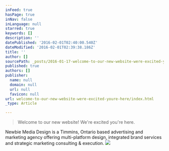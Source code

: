 ```yaml
---
inFeed: true
hasPage: true
inNav: false
inLanguage: null
starred: true
keywords: []
description: ''
datePublished: '2016-02-01T02:40:00.540Z'
dateModified: '2016-02-01T02:39:38.186Z'
title: ''
author: []
sourcePath: _posts/2016-01-17-welcome-to-our-new-website-were-excited-youre-here.md
published: true
authors: []
publisher:
  name: null
  domain: null
  url: null
  favicon: null
url: welcome-to-our-new-website-were-excited-youre-here/index.html
_type: Article

---
```

> Welcome to our new website! We're excited you're here.

Newbie Media Design is a Timmins, Ontario based advertising and marketing agency offering multi-platform design, integrated brand services and strategic marketing consulting & execution.
![](https://the-grid-user-content.s3-us-west-2.amazonaws.com/ba0624b9-ea41-46d8-b9ad-0001a9082064.jpg)